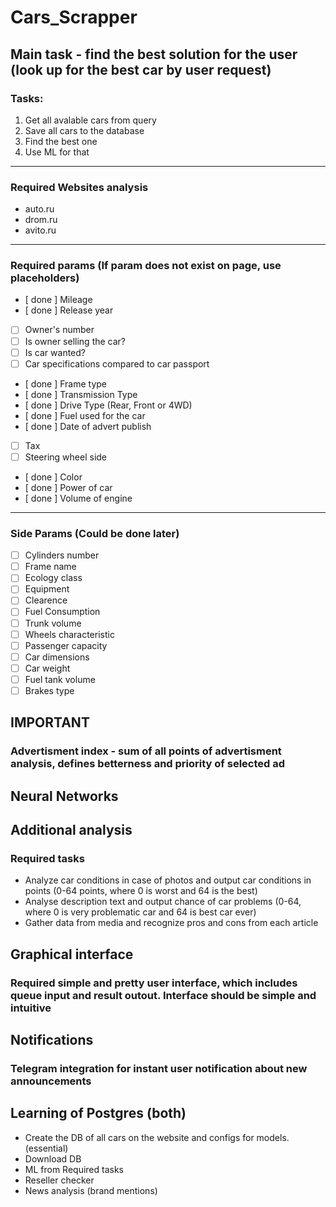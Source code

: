 # Cars_Scrapper

## Main task - find the best solution for the user (look up for the best car by user request)

### Tasks:
1.  Get all avalable cars from query
2. Save all cars to the database
3. Find the best one
4. Use ML for that

---

### Required Websites analysis

* auto.ru
* drom.ru
* avito.ru

---

### Required params (If param does not exist on page, use placeholders)

- [ done ] Mileage
- [ done ] Release year
- [ ] Owner's number
- [ ] Is owner selling the car?
- [ ] Is car wanted?
- [ ] Car specifications compared to car passport
- [ done ] Frame type
- [ done ] Transmission Type
- [ done ] Drive Type (Rear, Front or 4WD)
- [ done ] Fuel used for the car
- [ done ] Date of advert publish
- [ ] Tax
- [ ] Steering wheel side
- [ done ] Color
- [ done ] Power of car
- [ done ] Volume of engine
---
### Side Params (Could be done later)
- [ ] Cylinders number
- [ ] Frame name
- [ ] Ecology class
- [ ] Equipment
- [ ] Clearence
- [ ] Fuel Consumption
- [ ] Trunk volume
- [ ] Wheels characteristic
- [ ] Passenger capacity
- [ ] Car dimensions
- [ ] Car weight
- [ ] Fuel tank volume
- [ ] Brakes type

## **IMPORTANT**
### Advertisment index - sum of all points of advertisment analysis, defines betterness and priority of selected ad

## Neural Networks

## Additional analysis

### Required tasks

* Analyze car conditions in case of photos and output car conditions in points (0-64 points, where 0 is worst and 64 is the best)
* Analyse description text and output chance of car problems (0-64, where 0 is very problematic car and 64 is best car ever)
* Gather data from media and recognize pros and cons from each article

## Graphical interface

### Required simple and pretty user interface, which includes queue input and result outout. Interface should be simple and intuitive

## Notifications

### Telegram integration for instant user notification about new announcements

## Learning of Postgres (both)

* Create the DB of all cars on the website and configs for models. (essential)
* Download DB
* ML from Required tasks
* Reseller checker
* News analysis (brand mentions)
